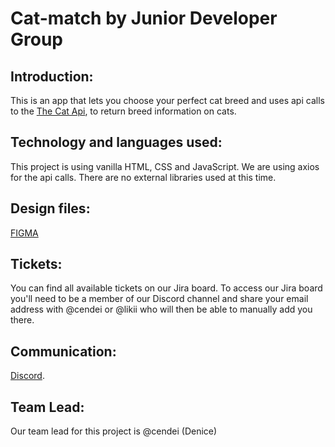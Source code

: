 # Cat-match by Junior Developer Group

## Introduction:

This is an app that lets you choose your perfect cat breed and uses api calls to the [The Cat Api](https://thecatapi.com/), to return breed information on cats.

## Technology and languages used:

This project is using vanilla HTML, CSS and JavaScript. We are using axios for the api calls.
There are no external libraries used at this time.

## Design files:

[FIGMA](https://www.figma.com/file/rQnDC9KhcN3zOqyBB1d2RW/catmatch-landing-option)

## Tickets:

You can find all available tickets on our Jira board.
To access our Jira board you'll need to be a member of our Discord channel and share your email address with @cendei or @likii who will then be able to manually add you there. 

## Communication:

[Discord](https://discord.com/invite/HgFaYYADRC).

## Team Lead:

Our team lead for this project is @cendei (Denice)
